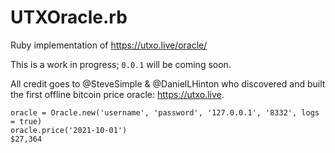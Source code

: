 # UTXOracle.rb
Ruby implementation of https://utxo.live/oracle/

This is a work in progress; `0.0.1` will be coming soon.

All credit goes to @SteveSimple & @DanielLHinton who discovered and built the first offline bitcoin price oracle: https://utxo.live.


```
oracle = Oracle.new('username', 'password', '127.0.0.1', '8332', logs = true)
oracle.price('2021-10-01')
$27,364
```
